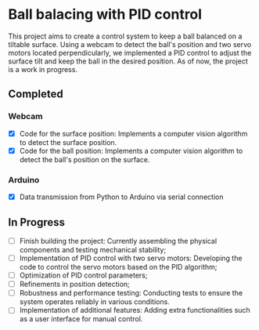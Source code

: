 # Ball balacing with PID control

This project aims to create a control system to keep a ball balanced on a tiltable surface. Using a webcam to detect the ball's position and two servo motors located perpendicularly, we implemented a PID control to adjust the surface tilt and keep the ball in the desired position. As of now, the project is a work in progress.

## Completed

### Webcam

- [x] Code for the surface position: Implements a computer vision algorithm to detect the surface position.
- [x] Code for the ball position: Implements a computer vision algorithm to detect the ball's position on the surface.

### Arduino

- [x] Data transmission from Python to Arduino via serial connection

## In Progress

- [ ] Finish building the project: Currently assembling the physical components and testing mechanical stability;
- [ ] Implementation of PID control with two servo motors: Developing the code to control the servo motors based on the PID algorithm;
- [ ] Optimization of PID control parameters;
- [ ] Refinements in position detection;
- [ ] Robustness and performance testing: Conducting tests to ensure the system operates reliably in various conditions.
- [ ] Implementation of additional features: Adding extra functionalities such as a user interface for manual control.
